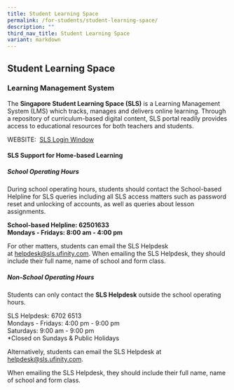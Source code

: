```yaml
---
title: Student Learning Space
permalink: /for-students/student-learning-space/
description: ""
third_nav_title: Student Learning Space
variant: markdown
---
```

## **Student Learning Space**

### **Learning Management System**

The **Singapore&nbsp;Student Learning Space&nbsp;(SLS)** is a Learning Management System (LMS) which tracks, manages and delivers online learning. Through a repository of curriculum-based digital content, SLS portal readily provides access to educational resources for both teachers and students.

WEBSITE:&nbsp;&nbsp;[SLS Login Window](https://vle.learning.moe.edu.sg/login) 

#### **SLS Support for Home-based Learning**

##### **School Operating Hours**

During school operating hours, students should contact the&nbsp;School-based Helpline&nbsp;for SLS queries including all SLS access matters such as password reset and unlocking of accounts, as well as queries about lesson assignments.

**School-based Helpline: 62501633**<br>
**Mondays - Fridays: 8:00 am - 4:00 pm**

For other matters, students can email the SLS Helpdesk at&nbsp;[helpdesk@sls.ufinity.com](mailto:helpdesk@sls.ufinity.com).&nbsp;When emailing the SLS Helpdesk, they should include their full name, name of school and form class.

##### **Non-School Operating Hours**
Students can only&nbsp;contact the&nbsp;**SLS Helpdesk**&nbsp;outside the school operating hours.

SLS Helpdesk: 6702 6513<br>
Mondays - Fridays: 4:00 pm - 9:00 pm<br>
Saturdays: 9:00 am -&nbsp;9:00 pm<br>
\*Closed on Sundays &amp; Public Holidays

Alternatively, students can email the SLS Helpdesk at  [helpdesk@sls.ufinity.com](mailto:helpdesk@sls.ufinity.com).

When emailing the SLS Helpdesk, they should include their full name, name of school and form class.